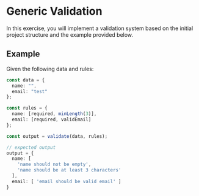 # Generic Validation

In this exercise, you will implement a validation system based on the initial project structure and the example provided below.

## Example

Given the following data and rules:

```typescript
const data = {
  name: "",
  email: "test"
};

const rules = {
  name: [required, minLength(3)],
  email: [required, validEmail]
};

const output = validate(data, rules);

// expected output
output = {
  name: [
    'name should not be empty',
    'name should be at least 3 characters'
  ],
  email: [ 'email should be valid email' ]
}
